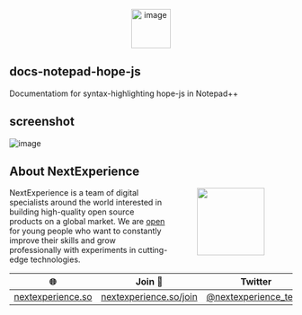 <p align="center">
 <img src="https://cdn-icons-png.flaticon.com/512/4147/4147869.png" alt="image" width="70px">
</p>

## docs-notepad-hope-js
Documentatiom for syntax-highlighting hope-js in Notepad++

## screenshot
![image](https://user-images.githubusercontent.com/123137817/215300314-1c96e016-2e88-4e6b-b398-193c074db48c.png)

## About NextExperience

<img align="right" width="120" height="120" src="https://cdn-icons-png.flaticon.com/512/1600/1600856.png" hspace="50">

NextExperience is a team of digital specialists around the world interested in building high-quality open source products on a global market. We are [open](https://codex.so/join) for young people who want to constantly improve their skills and grow professionally with experiments in cutting-edge technologies.

| 🌐 | Join  👋  | Twitter | Instagram |
| -- | -- | -- | -- |
| [nextexperience.so](https://nextexperience.so) | [nextexperience.so/join](https://nextexperience.so/join) |[@nextexperience_team](http://twitter.com/nextexperience_team) | [@nextexperience_team](http://instagram.com/nextexperience_team/) |
